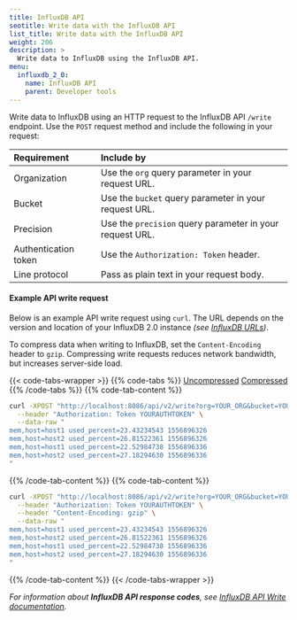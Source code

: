```yaml
---
title: InfluxDB API
seotitle: Write data with the InfluxDB API
list_title: Write data with the InfluxDB API
weight: 206
description: >
  Write data to InfluxDB using the InfluxDB API.
menu:
  influxdb_2_0:
    name: InfluxDB API
    parent: Developer tools
---
```

Write data to InfluxDB using an HTTP request to the InfluxDB API `/write` endpoint.
Use the `POST` request method and include the following in your request:

| Requirement          | Include by                                               |
|:-----------          |:----------                                               |
| Organization         | Use the `org` query parameter in your request URL.       |
| Bucket               | Use the `bucket` query parameter in your request URL.    |
| Precision            | Use the `precision` query parameter in your request URL. |
| Authentication token | Use the `Authorization: Token` header.                   |
| Line protocol        | Pass as plain text in your request body.                 |

#### Example API write request

Below is an example API write request using `curl`.
The URL depends on the version and location of your InfluxDB 2.0 instance _(see [InfluxDB URLs](/influxdb/v2.0/reference/urls/))_.

To compress data when writing to InfluxDB, set the `Content-Encoding` header to `gzip`.
Compressing write requests reduces network bandwidth, but increases server-side load.

{{< code-tabs-wrapper >}}
{{% code-tabs %}}
[Uncompressed](#)
[Compressed](#)
{{% /code-tabs %}}
{{% code-tab-content %}}
```sh
curl -XPOST "http://localhost:8086/api/v2/write?org=YOUR_ORG&bucket=YOUR_BUCKET&precision=s" \
  --header "Authorization: Token YOURAUTHTOKEN" \
  --data-raw "
mem,host=host1 used_percent=23.43234543 1556896326
mem,host=host2 used_percent=26.81522361 1556896326
mem,host=host1 used_percent=22.52984738 1556896336
mem,host=host2 used_percent=27.18294630 1556896336
"
```
{{% /code-tab-content %}}
{{% code-tab-content %}}
```bash
curl -XPOST "http://localhost:8086/api/v2/write?org=YOUR_ORG&bucket=YOUR_BUCKET&precision=s" \
  --header "Authorization: Token YOURAUTHTOKEN" \
  --header "Content-Encoding: gzip" \
  --data-raw "
mem,host=host1 used_percent=23.43234543 1556896326
mem,host=host2 used_percent=26.81522361 1556896326
mem,host=host1 used_percent=22.52984738 1556896336
mem,host=host2 used_percent=27.18294630 1556896336
"
```
{{% /code-tab-content %}}
{{< /code-tabs-wrapper >}}

_For information about **InfluxDB API response codes**, see
[InfluxDB API Write documentation](/influxdb/v2.0/api/#operation/PostWrite)._
